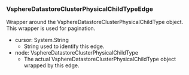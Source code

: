 ### VsphereDatastoreClusterPhysicalChildTypeEdge
Wrapper around the VsphereDatastoreClusterPhysicalChildType object. This wrapper is used for pagination.

- cursor: System.String
  - String used to identify this edge.
- node: VsphereDatastoreClusterPhysicalChildType
  - The actual VsphereDatastoreClusterPhysicalChildType object wrapped by this edge.
